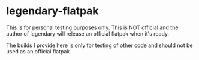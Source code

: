 # legendary-flatpak
This is for personal testing purposes only. This is NOT official and the author of legendary will release an official flatpak when it's ready.

The builds I provide here is only for testing of other code and should not be used as an official flatpak.

